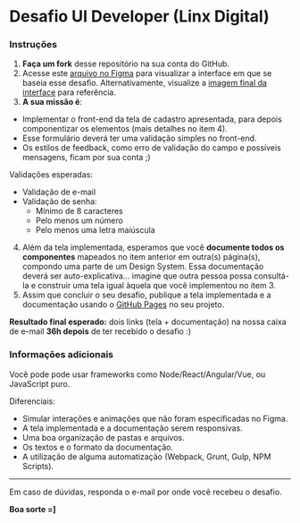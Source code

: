 # Desafio UI Developer (Linx Digital)

### Instruções

1. **Faça um fork** desse repositório na sua conta do GitHub.
2. Acesse este [arquivo no Figma](https://www.figma.com/file/TnLJoHhOyyIHl7OKiM2AT72Q/Desafio-UI-Front?node-id=0%3A1) para visualizar a interface em que se baseia esse desafio. Alternativamente, visualize a [imagem final da interface](https://drive.google.com/open?id=11RboMTeR6VGf1nCZAZLlMlP81btmcNnz) para referência.
3. **A sua missão é**:

- Implementar o front-end da tela de cadastro apresentada, para depois componentizar os elementos (mais detalhes no item 4).
- Esse formulário deverá ter uma validação simples no front-end.
- Os estilos de feedback, como erro de validação do campo e possíveis mensagens, ficam por sua conta ;)

Validações esperadas:

* Validação de e-mail
* Validação de senha:
   * Mínimo de 8 caracteres
   * Pelo menos um número
   * Pelo menos uma letra maiúscula

4. Além da tela implementada, esperamos que você **documente todos os componentes** mapeados no item anterior em outra(s) página(s), compondo uma parte de um Design System. Essa documentação deverá ser auto-explicativa... imagine que outra pessoa possa consultá-la e construir uma tela igual àquela que você implementou no item 3.  
5. Assim que concluir o seu desafio, publique a tela implementada e a documentação usando o [GitHub Pages](https://pages.github.com/) no seu projeto.

**Resultado final esperado:** dois links (tela + documentação) na nossa caixa de e-mail **36h depois** de ter recebido o desafio :)

### Informações adicionais
Você pode pode usar frameworks como Node/React/Angular/Vue, ou JavaScript puro. 

Diferenciais: 
- Simular interações e animações que não foram especificadas no Figma.
- A tela implementada e a documentação serem responsivas.
- Uma boa organização de pastas e arquivos.
- Os textos e o formato da documentação.
- A utilização de alguma automatização (Webpack, Grunt, Gulp, NPM Scripts). 

---

Em caso de dúvidas, responda o e-mail por onde você recebeu o desafio.

**Boa sorte =]**
